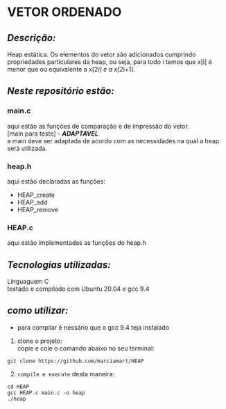 # VETOR ORDENADO
## *Descrição:*
Heap estática. Os elementos do vetor são adicionados cumprindo propriedades particulares da heap, ou seja, para todo i temos que 
x[i] é menor que ou equivalente a x[2*i] e a x[2*i+1]. 

## ***Neste repositório estão:***
### main.c
aqui estão as funções de comparação e de impressão do vetor.  
[main para teste] - ***ADAPTAVEL***   
a main deve ser adaptada de acordo com as necessidades na qual a heap será utilizada.

### heap.h
aqui estão declaradas as funções:
* HEAP_create
* HEAP_add
* HEAP_remove

### HEAP.c
aqui estão implementadas as funções do heap.h

## *Tecnologias utilizadas:*
Linguaguem C  
testado e compilado com Ubuntu 20.04 e gcc 9.4

## *como utilizar:*
* para compilar é nessário que o gcc 9.4 teja instalado
1. clone o projeto:  
copie e cole o comando abaixo no seu terminal:
```
git clone https://github.com/marciamart/HEAP
```
2. `compile e execute` desta maneira: 

```
cd HEAP
gcc HEAP.c main.c -o heap
./heap
```
